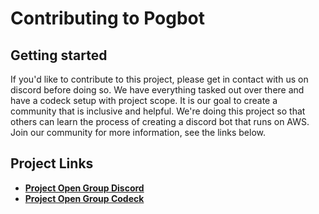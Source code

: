 # Contributing to Pogbot
## Getting started

If you'd like to contribute to this project, please get in contact with us on discord before doing so. We have everything tasked out over there and have a codeck setup with project scope. It is our goal to create a community that is inclusive and helpful. We're doing this project so that others can learn the process of creating a discord bot that runs on AWS. Join our community for more information, see the links below.

## Project Links
* **[Project Open Group Discord](https://discord.gg/zRHZymwxfY)**
* **[Project Open Group Codeck](https://open.codecks.io/pog)**
